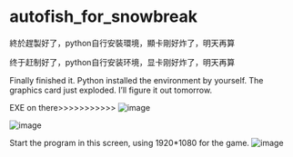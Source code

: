 # autofish_for_snowbreak

終於趕製好了，python自行安裝環境，顯卡剛好炸了，明天再算

终于赶制好了，python自行安装环境，显卡刚好炸了，明天再算

Finally finished it. Python installed the environment by yourself. The graphics card just exploded. I’ll figure it out tomorrow.

EXE on there>>>>>>>>>>>
![image](https://github.com/user-attachments/assets/2ffdc7d5-a1a6-4770-83d2-6a1293af0ed9)

![image](https://github.com/user-attachments/assets/1b48fb2f-e5c1-4392-86c2-16c0d50f47ff)

Start the program in this screen, using 1920*1080 for the game.
![image](https://github.com/user-attachments/assets/5afe78f5-c9ba-4a0c-92e0-8218d0eea770)
